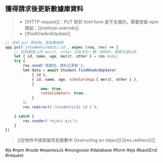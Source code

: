 ## 獲得請求後更新數據庫資料
>- [[HTTP request]]：PUT 對於 html form 是不支援的，需要安裝 npm 模組：[[method-override]]
>- [[findOneAndUpdate]]
```js
// 收到 put 更新後，更新數據庫
app.put('/students/edit/:id', async (req, res) => {
	// 因為網頁上的 merit, other 沒有多包一層一個物件，需要先提出來
	let { id, name, age, merit, other } = res.body;
	try {
		res.send('感謝您，資料已更新');
		let data = await Student.findOneAndUpdate(
			{ id },
			{ id, name, age, scholarship:{ merit, other } },
			{
				new: true,
				runValidators: true,
			}
		);
		res.redirect('/students/${ id }');
		
	} catch {
		res.render('reject.ejs');
	}
})
```
>[[從物件中提取屬性到變數中 Destructing an object]]
>[[res.redirect()]]

#js #npm #node #expressJs #mongoose #database #form #ejs #backEnd #request 